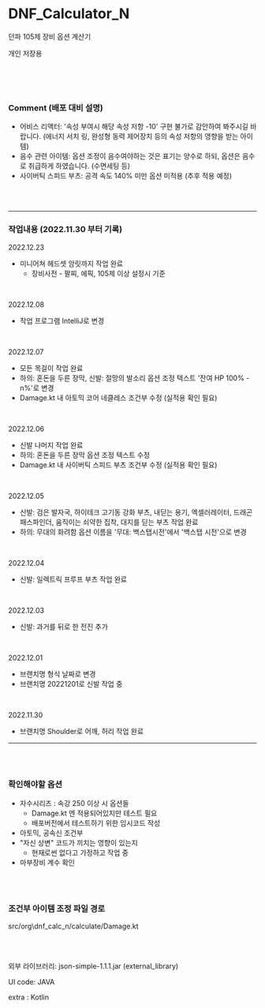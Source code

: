 # DNF_Calculator_N

던파 105제 장비 옵션 계산기

개인 저장용

<br/>  
<br/>  
<br/>

### Comment (배포 대비 설명)

- 어비스 리액터: '속성 부여시 해당 속성 저항 -10' 구현 불가로 감안하여 봐주시길 바랍니다. (에너지 서치 링, 완성형 동력 제어장치 등의 속성 저항의 영향을 받는 아이템)
- 음수 관련 아이템: 옵션 조정이 음수여야하는 것은 표기는 양수로 하되, 옵션은 음수로 취급하게 하였습니다. (수면세팅 등)
- 사이버틱 스피드 부츠: 공격 속도 140% 미만 옵션 미적용 (추후 적용 예정)

<br/>  
<br/>

---

### 작업내용 (2022.11.30 부터 기록)

2022.12.23

- 미니어쳐 헤드셋 암릿까지 작업 완료
  - 장비사전 - 팔찌, 에픽, 105제 이상 설정시 기준

<br/>

2022.12.08

- 작업 프로그램 IntelliJ로 변경

<br/>

2022.12.07

- 모든 목걸이 작업 완료
- 하의: 혼돈을 두른 장막, 신발: 절망의 발소리 옵션 조정 텍스트 '잔여 HP 100% - n%'로 변경
- Damage.kt 내 아토믹 코어 네클레스 조건부 수정 (실적용 확인 필요)

<br/>

2022.12.06

- 신발 나머지 작업 완료
- 하의: 혼돈을 두른 장막 옵션 조정 텍스트 수정
- Damage.kt 내 사이버틱 스피드 부츠 조건부 수정 (실적용 확인 필요)

<br/>

2022.12.05

- 신발: 검은 발자국, 하이테크 고기동 강화 부츠, 내딛는 용기, 엑셀러레이터, 드래곤 패스파인더, 움직이는 쇠약한 집착, 대지를 딛는 부츠 작업 완료
- 하의: 무대의 화려함 옵션 이름을 '무대: 백스탭시전'에서 '백스탭 시전'으로 변경

<br/>

2022.12.04

- 신발: 일렉트릭 프루프 부츠 작업 완료

<br/>

2022.12.03

- 신발: 과거를 뒤로 한 전진 추가

<br/>

2022.12.01

- 브랜치명 형식 날짜로 변경
- 브랜치명 20221201로 신발 작업 중

<br/>

2022.11.30

- 브랜치명 Shoulder로 어깨, 허리 작업 완료

---

<br/>  
<br/>

### 확인해야할 옵션

- 자수시리즈 : 속강 250 이상 시 옵션들
  - Damage.kt 엔 적용되어있지만 테스트 필요
  - 배포버전에서 테스트하기 위한 임시코드 작성
- 아토믹, 공속신 조건부
- "자신 상변" 코드가 끼치는 영향이 있는지
  - 현재로썬 없다고 가정하고 작업 중
- 마부장비 계수 확인

<br/>  
<br/>

### 조건부 아이템 조정 파일 경로

src/org\dnf_calc_n/calculate/Damage.kt

<br/>  
<br/>

외부 라이브러리: json-simple-1.1.1.jar (external_library)

UI code: JAVA

extra : Kotlin
